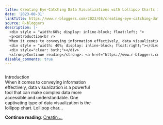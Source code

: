 ```yaml
---
title: Creating Eye-Catching Data Visualizations with Lollipop Charts in R using ggplot2
date: '2023-08-31'
linkTitle: https://www.r-bloggers.com/2023/08/creating-eye-catching-data-visualizations-with-lollipop-charts-in-r-using-ggplot2/
source: R-bloggers
description: |-
  <div style = "width:60%; display: inline-block; float:left; ">
  <p>Introduction<br />
  When it comes to conveying information effectively, data visualization is a powerful tool that can make complex data more accessible and understandable. One captivating type of data visualization is the lollipop chart. Lollipop char...</p></div>
  <div style = "width: 40%; display: inline-block; float:right;"></div>
  <div style="clear: both;"></div>
  <strong>Continue reading</strong>: <a href="https://www.r-bloggers.com/2023/08/creating-eye-catching-data-visualizations-with-lollipop-charts-in-r-using-ggplot2/">Creatin ...
disable_comments: true
---
```

<div style = "width:60%; display: inline-block; float:left; ">
<p>Introduction<br />
When it comes to conveying information effectively, data visualization is a powerful tool that can make complex data more accessible and understandable. One captivating type of data visualization is the lollipop chart. Lollipop char...</p></div>
<div style = "width: 40%; display: inline-block; float:right;"></div>
<div style="clear: both;"></div>
<strong>Continue reading</strong>: <a href="https://www.r-bloggers.com/2023/08/creating-eye-catching-data-visualizations-with-lollipop-charts-in-r-using-ggplot2/">Creatin ...